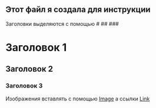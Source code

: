## Этот файл я создала для инструкции

Заголовки выделяются с помощью # ## ###

# Заголовок 1
## Заголовок 2
### Заголовок 3

Изображения вставлять с помощью
[Image](src)
а ссылки
[Link](url)
